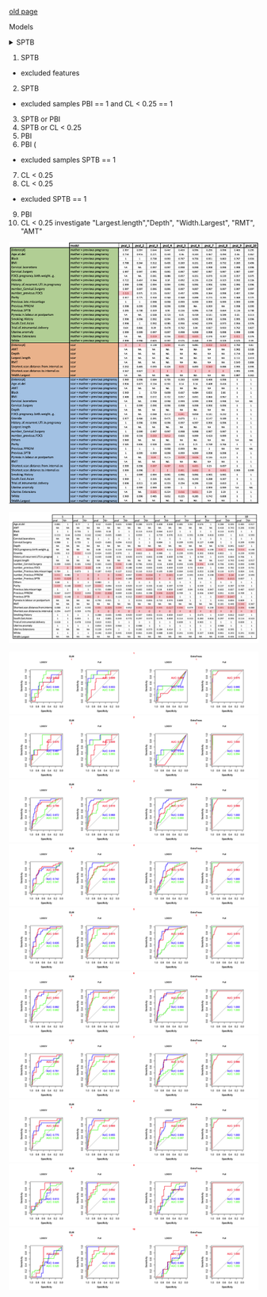 [old page](old.md)

Models
<details>
  <summary>SPTB</summary>
  <br> (the same as the previous one)
  <br>
  <pre>
| model                              | N   | cases | controls | features                                                                                                                                                                                                                                                                                                                                                                                                                                                                                                                                                                                                                                    | number |
|------------------------------------|-----|-------|----------|---------------------------------------------------------------------------------------------------------------------------------------------------------------------------------------------------------------------------------------------------------------------------------------------------------------------------------------------------------------------------------------------------------------------------------------------------------------------------------------------------------------------------------------------------------------------------------------------------------------------------------------------|--------|
| scar + mather + previous pregnancy | 196 | 8     | 188      | White, Black, South.East.Asian, Others, Smoking.History, Previous.SPTB, Previous.PPROM,  Previous.late.miscarriage, Cervical.Surgery, Uterine.anomaly, History.of.recurrent.UTI.in.pregnancy,  Trial.of.intrumental.delivery, BMI, Age.at.del, Gravida, Parity, number_Previous.SPTB, number_Previous.PPROM,  number_Previous.late.miscarriage, number_Cervical.Surgery, number_previous.FDCS,  Shortest.scar.distance.to.internal.os, Shortest.scar.distance.from.internal.os                                                                                                                                                              | 1      |
| mather + previous pregnancy        | 196 | 8     | 188      | White, Black, South.East.Asian, Others, Smoking.History, Previous.SPTB, Previous.PPROM,  Previous.late.miscarriage, Cervical.Surgery, Uterine.anomaly, History.of.recurrent.UTI.in.pregnancy,  Trial.of.intrumental.delivery, BMI, Age.at.del, Gravida, Parity, number_Previous.SPTB, number_Previous.PPROM,  number_Previous.late.miscarriage, number_Cervical.Surgery, number_previous.FDCS                                                                                                                                                                                                                                               | 1      |
| scar                               | 196 | 8     | 188      | Shortest.scar.distance.to.internal.os, Shortest.scar.distance.from.internal.os                                                                                                                                                                                                                                                                                                                                                                                                                                                                                                                                                              | 1      |
| scar + mather + previous pregnancy | 170 | 6     | 164      | White, Black, South.East.Asian, Others, Smoking.History, Previous.SPTB, Previous.PPROM,  Previous.late.miscarriage, Cervical.Surgery, Uterine.anomaly, History.of.recurrent.UTI.in.pregnancy,  Trial.of.intrumental.delivery, BMI, Age.at.del, Gravida, Parity, number_Previous.SPTB, number_Previous.PPROM,  number_Previous.late.miscarriage, number_Cervical.Surgery, number_previous.FDCS,  Shortest.scar.distance.to.internal.os, Shortest.scar.distance.from.internal.os                                                                                                                                                              | 2      |
| mather + previous pregnancy        | 170 | 6     | 164      | White, Black, South.East.Asian, Others, Smoking.History, Previous.SPTB, Previous.PPROM,  Previous.late.miscarriage, Cervical.Surgery, Uterine.anomaly, History.of.recurrent.UTI.in.pregnancy,  Trial.of.intrumental.delivery, BMI, Age.at.del, Gravida, Parity, number_Previous.SPTB, number_Previous.PPROM,  number_Previous.late.miscarriage, number_Cervical.Surgery, number_previous.FDCS                                                                                                                                                                                                                                               | 2      |
| scar                               | 170 | 6     | 164      | Shortest.scar.distance.to.internal.os, Shortest.scar.distance.from.internal.os                                                                                                                                                                                                                                                                                                                                                                                                                                                                                                                                                              | 2      |
| scar + mather + previous pregnancy | 196 | 31    | 165      | White, Black, South.East.Asian, Others, Smoking.History, Previous.SPTB, Previous.PPROM,  Previous.late.miscarriage, Cervical.Surgery, Uterine.anomaly, History.of.recurrent.UTI.in.pregnancy,  Trial.of.intrumental.delivery, Uterine.Extensions, Cervical.lacerations, Pyrexia.in.labour.or.postpartum,  BMI, Age.at.del, Gravida, Parity, number_Previous.SPTB, number_Previous.PPROM, number_Previous.late.miscarriage,  number_Cervical.Surgery, number_previous.FDCS, FDCS.pregnancy.birth.weight..g.,  Shortest.scar.distance.to.internal.os, Shortest.scar.distance.from.internal.os                                                 | 3      |
| mather + previous pregnancy        | 196 | 31    | 165      | White, Black, South.East.Asian, Others, Smoking.History, Previous.SPTB, Previous.PPROM,  Previous.late.miscarriage, Cervical.Surgery, Uterine.anomaly, History.of.recurrent.UTI.in.pregnancy,  Trial.of.intrumental.delivery, Uterine.Extensions, Cervical.lacerations, Pyrexia.in.labour.or.postpartum,  BMI, Age.at.del, Gravida, Parity, number_Previous.SPTB, number_Previous.PPROM, number_Previous.late.miscarriage,  number_Cervical.Surgery, number_previous.FDCS, FDCS.pregnancy.birth.weight..g.                                                                                                                                  | 3      |
| scar                               | 196 | 31    | 165      | Shortest.scar.distance.to.internal.os, Shortest.scar.distance.from.internal.os                                                                                                                                                                                                                                                                                                                                                                                                                                                                                                                                                              | 3      |
| scar + mather + previous pregnancy | 196 | 26    | 170      | White, Black, South.East.Asian, Others, Smoking.History, Previous.SPTB, Previous.PPROM,  Previous.late.miscarriage, Cervical.Surgery, Uterine.anomaly, History.of.recurrent.UTI.in.pregnancy,  Trial.of.intrumental.delivery, Uterine.Extensions, Cervical.lacerations, Pyrexia.in.labour.or.postpartum,  BMI, Age.at.del, Gravida, Parity, number_Previous.SPTB, number_Previous.PPROM, number_Previous.late.miscarriage,  number_Cervical.Surgery, number_previous.FDCS, FDCS.pregnancy.birth.weight..g.,  Shortest.scar.distance.to.internal.os, Shortest.scar.distance.from.internal.os                                                 | 4      |
| mather + previous pregnancy        | 196 | 26    | 170      | White, Black, South.East.Asian, Others, Smoking.History, Previous.SPTB, Previous.PPROM,  Previous.late.miscarriage, Cervical.Surgery, Uterine.anomaly, History.of.recurrent.UTI.in.pregnancy,  Trial.of.intrumental.delivery, Uterine.Extensions, Cervical.lacerations, Pyrexia.in.labour.or.postpartum,  BMI, Age.at.del, Gravida, Parity, number_Previous.SPTB, number_Previous.PPROM, number_Previous.late.miscarriage,  number_Cervical.Surgery, number_previous.FDCS, FDCS.pregnancy.birth.weight..g.                                                                                                                                  | 4      |
| scar                               | 196 | 26    | 170      | Shortest.scar.distance.to.internal.os, Shortest.scar.distance.from.internal.os                                                                                                                                                                                                                                                                                                                                                                                                                                                                                                                                                              | 4      |
| scar + mather + previous pregnancy | 196 | 25    | 171      | White, Black, South.East.Asian, Others, Smoking.History, Previous.SPTB, Previous.PPROM,  Previous.late.miscarriage, Cervical.Surgery, Uterine.anomaly, History.of.recurrent.UTI.in.pregnancy,  Trial.of.intrumental.delivery, Uterine.Extensions, Cervical.lacerations, Pyrexia.in.labour.or.postpartum,  BMI, Age.at.del, Gravida, Parity, number_Previous.SPTB, number_Previous.PPROM, number_Previous.late.miscarriage,  number_Cervical.Surgery, number_previous.FDCS, FDCS.pregnancy.birth.weight..g.,  Shortest.scar.distance.to.internal.os, Shortest.scar.distance.from.internal.os                                                 | 5      |
| mather + previous pregnancy        | 196 | 25    | 171      | White, Black, South.East.Asian, Others, Smoking.History, Previous.SPTB, Previous.PPROM,  Previous.late.miscarriage, Cervical.Surgery, Uterine.anomaly, History.of.recurrent.UTI.in.pregnancy,  Trial.of.intrumental.delivery, Uterine.Extensions, Cervical.lacerations, Pyrexia.in.labour.or.postpartum,  BMI, Age.at.del, Gravida, Parity, number_Previous.SPTB, number_Previous.PPROM, number_Previous.late.miscarriage,  number_Cervical.Surgery, number_previous.FDCS, FDCS.pregnancy.birth.weight..g.                                                                                                                                  | 5      |
| scar                               | 196 | 25    | 171      | Shortest.scar.distance.to.internal.os, Shortest.scar.distance.from.internal.os                                                                                                                                                                                                                                                                                                                                                                                                                                                                                                                                                              | 5      |
| scar + mather + previous pregnancy | 188 | 23    | 165      | White, Black, South.East.Asian, Others, Smoking.History, Previous.SPTB, Previous.PPROM,  Previous.late.miscarriage, Cervical.Surgery, Uterine.anomaly, History.of.recurrent.UTI.in.pregnancy,  Trial.of.intrumental.delivery, Uterine.Extensions, Cervical.lacerations, Pyrexia.in.labour.or.postpartum,  BMI, Age.at.del, Gravida, Parity, number_Previous.SPTB, number_Previous.PPROM, number_Previous.late.miscarriage,  number_Cervical.Surgery, number_previous.FDCS, FDCS.pregnancy.birth.weight..g.,  Shortest.scar.distance.to.internal.os, Shortest.scar.distance.from.internal.os                                                 | 6      |
| mather + previous pregnancy        | 188 | 23    | 165      | White, Black, South.East.Asian, Others, Smoking.History, Previous.SPTB, Previous.PPROM,  Previous.late.miscarriage, Cervical.Surgery, Uterine.anomaly, History.of.recurrent.UTI.in.pregnancy,  Trial.of.intrumental.delivery, Uterine.Extensions, Cervical.lacerations, Pyrexia.in.labour.or.postpartum,  BMI, Age.at.del, Gravida, Parity, number_Previous.SPTB, number_Previous.PPROM, number_Previous.late.miscarriage,  number_Cervical.Surgery, number_previous.FDCS, FDCS.pregnancy.birth.weight..g.                                                                                                                                  | 6      |
| scar                               | 188 | 23    | 165      | Shortest.scar.distance.to.internal.os, Shortest.scar.distance.from.internal.os                                                                                                                                                                                                                                                                                                                                                                                                                                                                                                                                                              | 6      |
| scar + mather + previous pregnancy | 196 | 20    | 176      | White, Black, South.East.Asian, Others, Smoking.History, Previous.SPTB, Previous.PPROM,  Previous.late.miscarriage, Cervical.Surgery, Uterine.anomaly, History.of.recurrent.UTI.in.pregnancy,  Trial.of.intrumental.delivery, Uterine.Extensions, Cervical.lacerations, Pyrexia.in.labour.or.postpartum,  BMI, Age.at.del, Gravida, Parity, number_Previous.SPTB, number_Previous.PPROM, number_Previous.late.miscarriage,  number_Cervical.Surgery, number_previous.FDCS, FDCS.pregnancy.birth.weight..g.,  Shortest.scar.distance.to.internal.os, Shortest.scar.distance.from.internal.os                                                 | 7      |
| mather + previous pregnancy        | 196 | 20    | 176      | White, Black, South.East.Asian, Others, Smoking.History, Previous.SPTB, Previous.PPROM,  Previous.late.miscarriage, Cervical.Surgery, Uterine.anomaly, History.of.recurrent.UTI.in.pregnancy,  Trial.of.intrumental.delivery, Uterine.Extensions, Cervical.lacerations, Pyrexia.in.labour.or.postpartum,  BMI, Age.at.del, Gravida, Parity, number_Previous.SPTB, number_Previous.PPROM, number_Previous.late.miscarriage,  number_Cervical.Surgery, number_previous.FDCS, FDCS.pregnancy.birth.weight..g.                                                                                                                                  | 7      |
| scar                               | 196 | 20    | 176      | Shortest.scar.distance.to.internal.os, Shortest.scar.distance.from.internal.os                                                                                                                                                                                                                                                                                                                                                                                                                                                                                                                                                              | 7      |
| scar + mather + previous pregnancy | 188 | 18    | 170      | White, Black, South.East.Asian, Others, Smoking.History, Previous.SPTB, Previous.PPROM,  Previous.late.miscarriage, Cervical.Surgery, Uterine.anomaly, History.of.recurrent.UTI.in.pregnancy,  Trial.of.intrumental.delivery, Uterine.Extensions, Cervical.lacerations, Pyrexia.in.labour.or.postpartum,  BMI, Age.at.del, Gravida, Parity, number_Previous.SPTB, number_Previous.PPROM, number_Previous.late.miscarriage,  number_Cervical.Surgery, number_previous.FDCS, FDCS.pregnancy.birth.weight..g.,  Shortest.scar.distance.to.internal.os, Shortest.scar.distance.from.internal.os                                                 | 8      |
| mather + previous pregnancy        | 188 | 18    | 170      | White, Black, South.East.Asian, Others, Smoking.History, Previous.SPTB, Previous.PPROM,  Previous.late.miscarriage, Cervical.Surgery, Uterine.anomaly, History.of.recurrent.UTI.in.pregnancy,  Trial.of.intrumental.delivery, Uterine.Extensions, Cervical.lacerations, Pyrexia.in.labour.or.postpartum,  BMI, Age.at.del, Gravida, Parity, number_Previous.SPTB, number_Previous.PPROM, number_Previous.late.miscarriage,  number_Cervical.Surgery, number_previous.FDCS, FDCS.pregnancy.birth.weight..g.                                                                                                                                  | 8      |
| scar                               | 188 | 18    | 170      | Shortest.scar.distance.to.internal.os, Shortest.scar.distance.from.internal.os                                                                                                                                                                                                                                                                                                                                                                                                                                                                                                                                                              | 8      |
| scar + mather + previous pregnancy | 196 | 25    | 171      | White, Black, South.East.Asian, Others, Smoking.History, Previous.SPTB, Previous.PPROM,  Previous.late.miscarriage, Cervical.Surgery, Uterine.anomaly, History.of.recurrent.UTI.in.pregnancy,  Trial.of.intrumental.delivery, Uterine.Extensions, Cervical.lacerations, Pyrexia.in.labour.or.postpartum,  BMI, Age.at.del, Gravida, Parity, number_Previous.SPTB, number_Previous.PPROM, number_Previous.late.miscarriage,  number_Cervical.Surgery, number_previous.FDCS, FDCS.pregnancy.birth.weight..g.,  Shortest.scar.distance.to.internal.os, Largest.length, Depth, Width.Largest, RMT, AMT, Shortest.scar.distance.from.internal.os | 9      |
| mather + previous pregnancy        | 196 | 25    | 171      | White, Black, South.East.Asian, Others, Smoking.History, Previous.SPTB, Previous.PPROM,  Previous.late.miscarriage, Cervical.Surgery, Uterine.anomaly, History.of.recurrent.UTI.in.pregnancy,  Trial.of.intrumental.delivery, Uterine.Extensions, Cervical.lacerations, Pyrexia.in.labour.or.postpartum,  BMI, Age.at.del, Gravida, Parity, number_Previous.SPTB, number_Previous.PPROM, number_Previous.late.miscarriage,  number_Cervical.Surgery, number_previous.FDCS, FDCS.pregnancy.birth.weight..g.                                                                                                                                  | 9      |
| scar                               | 196 | 25    | 171      | Shortest.scar.distance.to.internal.os, Largest.length, Depth, Width.Largest, RMT, AMT, Shortest.scar.distance.from.internal.os                                                                                                                                                                                                                                                                                                                                                                                                                                                                                                              | 9      |
| scar + mather + previous pregnancy | 196 | 20    | 176      | White, Black, South.East.Asian, Others, Smoking.History, Previous.SPTB, Previous.PPROM,  Previous.late.miscarriage, Cervical.Surgery, Uterine.anomaly, History.of.recurrent.UTI.in.pregnancy,  Trial.of.intrumental.delivery, Uterine.Extensions, Cervical.lacerations, Pyrexia.in.labour.or.postpartum,  BMI, Age.at.del, Gravida, Parity, number_Previous.SPTB, number_Previous.PPROM, number_Previous.late.miscarriage,  number_Cervical.Surgery, number_previous.FDCS, FDCS.pregnancy.birth.weight..g.,  Shortest.scar.distance.to.internal.os, Largest.length, Depth, Width.Largest, RMT, AMT, Shortest.scar.distance.from.internal.os | 10     |
| mather + previous pregnancy        | 196 | 20    | 176      | White, Black, South.East.Asian, Others, Smoking.History, Previous.SPTB, Previous.PPROM,  Previous.late.miscarriage, Cervical.Surgery, Uterine.anomaly, History.of.recurrent.UTI.in.pregnancy,  Trial.of.intrumental.delivery, Uterine.Extensions, Cervical.lacerations, Pyrexia.in.labour.or.postpartum,  BMI, Age.at.del, Gravida, Parity, number_Previous.SPTB, number_Previous.PPROM, number_Previous.late.miscarriage,  number_Cervical.Surgery, number_previous.FDCS, FDCS.pregnancy.birth.weight..g.                                                                                                                                  | 10     |
| scar                               | 196 | 20    | 176      | Shortest.scar.distance.to.internal.os, Largest.length, Depth, Width.Largest, RMT, AMT,  Shortest.scar.distance.from.internal.os                                                                                                                                                                                                                                                                                                                                                                                                                                                                                                             | 10     |

  </pre>
</details>

1. SPTB
- excluded features 
2. SPTB
- excluded samples PBI == 1 and CL < 0.25 == 1 					
3. SPTB  or PBI						
4. SPTB or CL < 0.25						
5. PBI						
6. PBI (
- excluded samples SPTB == 1
7. CL < 0.25						
8. CL < 0.25 
- excluded SPTB == 1
9. PBI 					
10. CL < 0.25 investigate "Largest.length","Depth", "Width.Largest", "RMT", "AMT"	


![Image](./data/multiparam_glm.png)

![Image](./data/one_param_tests.png)

![Image](./data/1common.png)
![Image](./data/2common.png)
![Image](./data/3common.png)
![Image](./data/4common.png)
![Image](./data/5common.png)
![Image](./data/6common.png)
![Image](./data/7common.png)
![Image](./data/8common.png)
![Image](./data/9common.png)
![Image](./data/10common.png)



